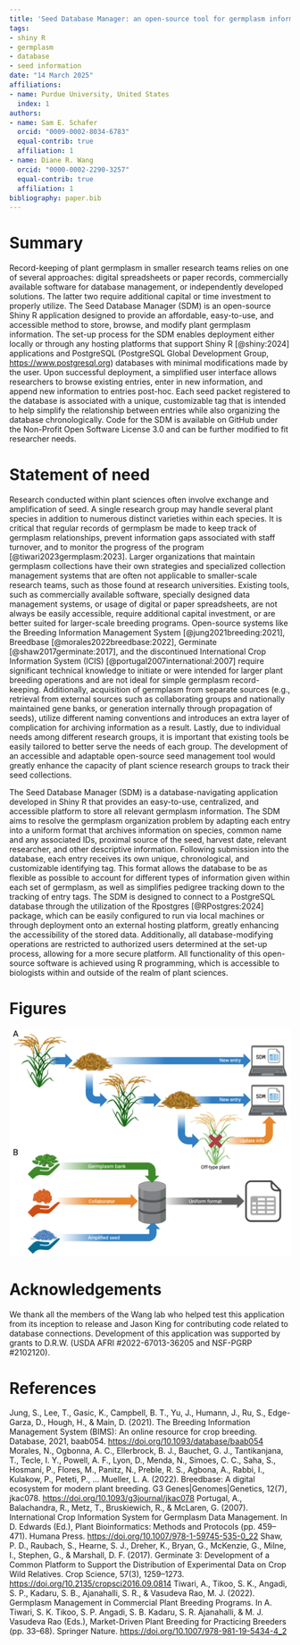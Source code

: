 ```yaml
---
title: 'Seed Database Manager: an open-source tool for germplasm information management'
tags:
- shiny R
- germplasm
- database
- seed information
date: "14 March 2025"
affiliations:
- name: Purdue University, United States
  index: 1
authors:
- name: Sam E. Schafer
  orcid: "0009-0002-8034-6783"
  equal-contrib: true
  affiliation: 1
- name: Diane R. Wang
  orcid: "0000-0002-2290-3257"
  equal-contrib: true
  affiliation: 1
bibliography: paper.bib
---
```


# Summary

Record-keeping of plant germplasm in smaller research teams relies on one of several approaches: digital spreadsheets or paper records, commercially available software for database management, or independently developed solutions. The latter two require additional capital or time investment to properly utilize. The Seed Database Manager (SDM) is an open-source Shiny R application designed to provide an affordable, easy-to-use, and accessible method to store, browse, and modify plant germplasm information. The set-up process for the SDM enables deployment either locally or through any hosting platforms that support Shiny R [@shiny:2024] applications and PostgreSQL (PostgreSQL Global Development Group, https://www.postgresql.org) databases with minimal modifications made by the user. Upon successful deployment, a simplified user interface allows researchers to browse existing entries, enter in new information, and append new information to entries post-hoc. Each seed packet registered to the database is associated with a unique, customizable tag that is intended to help simplify the relationship between entries while also organizing the database chronologically. Code for the SDM is available on GitHub under the Non-Profit Open Software License 3.0 and can be further modified to fit researcher needs.

# Statement of need

Research conducted within plant sciences often involve exchange and amplification of seed. A single research group may handle several plant species in addition to numerous distinct varieties within each species. It is critical that regular records of germplasm be made to keep track of germplasm relationships, prevent information gaps associated with staff turnover, and to monitor the progress of the program [@tiwari2023germplasm:2023]. Larger organizations that maintain germplasm collections have their own strategies and specialized collection management systems that are often not applicable to smaller-scale research teams, such as those found at research universities. Existing tools, such as commercially available software, specially designed data management systems, or usage of digital or paper spreadsheets, are not always be easily accessible, require additional capital investment, or are better suited for larger-scale breeding programs. Open-source systems like the Breeding Information Management System [@jung2021breeding:2021], Breedbase [@morales2022breedbase:2022], Germinate [@shaw2017germinate:2017], and the discontinued International Crop Information System (ICIS) [@portugal2007international:2007] require significant technical knowledge to initiate or were intended for larger plant breeding operations and are not ideal for simple germplasm record-keeping. Additionally, acquisition of germplasm from separate sources (e.g., retrieval from external sources such as collaborating groups and nationally maintained gene banks, or generation internally through propagation of seeds), utilize different naming conventions and introduces an extra layer of complication for archiving information as a result. Lastly, due to individual needs among different research groups, it is important that existing tools be easily tailored to better serve the needs of each group. The development of an accessible and adaptable open-source seed management tool would greatly enhance the capacity of plant science research groups to track their seed collections.

The Seed Database Manager (SDM) is a database-navigating application developed in Shiny R that provides an easy-to-use, centralized, and accessible platform to store all relevant germplasm information. The SDM aims to resolve the germplasm organization problem by adapting each entry into a uniform format that archives information on species, common name and any associated IDs, proximal source of the seed, harvest date, relevant researcher, and other descriptive information. Following submission into the database, each entry receives its own unique, chronological, and customizable identifying tag. This format allows the database to be as flexible as possible to account for different types of information given within each set of germplasm, as well as simplifies pedigree tracking down to the tracking of entry tags. The SDM is designed to connect to a PostgreSQL database through the utilization of the Rpostgres [@RPostgres:2024] package, which can be easily configured to run via local machines or through deployment onto an external hosting platform, greatly enhancing the accessibility of the stored data. Additionally, all database-modifying operations are restricted to authorized users determined at the set-up process, allowing for a more secure platform. All functionality of this open-source software is achieved using R programming, which is accessible to biologists within and outside of the realm of plant sciences.

# Figures

![A. Example pipeline for information tracking of amplified seed using the SDM, wherein the discovery of new information, such as the observation of off-type plants, is used to update previous entries. B. Information of seed packets received from various sources are conformed to a uniform format ahead of entry into the database.](SDM_Figure_1.png)

# Acknowledgements

We thank all the members of the Wang lab who helped test this application from its inception to release and Jason King for contributing code related to database connections. Development of this application was supported by grants to D.R.W. (USDA AFRI #2022-67013-36205 and NSF-PGRP #2102120). 

# References

Jung, S., Lee, T., Gasic, K., Campbell, B. T., Yu, J., Humann, J., Ru, S., Edge-Garza, D., Hough, H., & Main, D. (2021). The Breeding Information Management System (BIMS): An online resource for crop breeding. Database, 2021, baab054. https://doi.org/10.1093/database/baab054
Morales, N., Ogbonna, A. C., Ellerbrock, B. J., Bauchet, G. J., Tantikanjana, T., Tecle, I. Y., Powell, A. F., Lyon, D., Menda, N., Simoes, C. C., Saha, S., Hosmani, P., Flores, M., Panitz, N., Preble, R. S., Agbona, A., Rabbi, I., Kulakow, P., Peteti, P., … Mueller, L. A. (2022). Breedbase: A digital ecosystem for modern plant breeding. G3 Genes|Genomes|Genetics, 12(7), jkac078. https://doi.org/10.1093/g3journal/jkac078
Portugal, A., Balachandra, R., Metz, T., Bruskiewich, R., & McLaren, G. (2007). International Crop Information System for Germplasm Data Management. In D. Edwards (Ed.), Plant Bioinformatics: Methods and Protocols (pp. 459–471). Humana Press. https://doi.org/10.1007/978-1-59745-535-0_22
Shaw, P. D., Raubach, S., Hearne, S. J., Dreher, K., Bryan, G., McKenzie, G., Milne, I., Stephen, G., & Marshall, D. F. (2017). Germinate 3: Development of a Common Platform to Support the Distribution of Experimental Data on Crop Wild Relatives. Crop Science, 57(3), 1259–1273. https://doi.org/10.2135/cropsci2016.09.0814
Tiwari, A., Tikoo, S. K., Angadi, S. P., Kadaru, S. B., Ajanahalli, S. R., & Vasudeva Rao, M. J. (2022). Germplasm Management in Commercial Plant Breeding Programs. In A. Tiwari, S. K. Tikoo, S. P. Angadi, S. B. Kadaru, S. R. Ajanahalli, & M. J. Vasudeva Rao (Eds.), Market-Driven Plant Breeding for Practicing Breeders (pp. 33–68). Springer Nature. https://doi.org/10.1007/978-981-19-5434-4_2